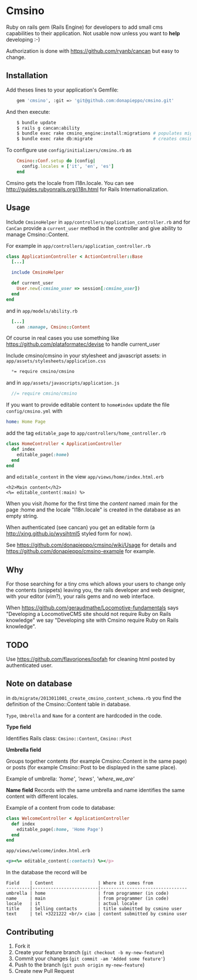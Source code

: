 # Cmsino

Ruby on rails gem (Rails Engine) for developers to add small cms capabilities to their application. Not usable now unless you want to **help** developing :-)

Authorization is done with https://github.com/ryanb/cancan but easy to change.

## Installation

Add theses lines to your application's Gemfile:
```bash
    gem 'cmsino', :git => 'git@github.com:donapieppo/cmsino.git'
```

And then execute:
```bash
    $ bundle update
    $ rails g cancan:ability
    $ bundle exec rake cmsino_engine:install:migrations # populates migrations
    $ bundle exec rake db:migrate                       # creates cmsino_* tables
```

To configure use `config/initializers/cmsino.rb` as
```ruby
    Cmsino::Conf.setup do |config|
      config.locales = ['it', 'en', 'es']
    end
```

Cmsino gets the locale from I18n.locale. You can see http://guides.rubyonrails.org/i18n.html
for Rails Internationalization.

## Usage

Include `CmsinoHelper` in `app/controllers/application_controller.rb` and
for `CanCan` provide a `current_user` method in the controller and give 
ability to manage Cmsino::Content.

For example in `app/controllers/application_controller.rb`

```ruby
class ApplicationController < ActionController::Base
  [...]

  include CmsinoHelper

  def current_user
    User.new(:cmsino_user => session[:cmsino_user])
  end 
end
```

and in `app/models/ability.rb`

```ruby
  [...]
    can :manage, Cmsino::Content

```

Of course in real cases you use something like 
https://github.com/plataformatec/devise to handle
current_user

Include cmsino/cmsino in your stylesheet and javascript
assets: in `app/assets/stylesheets/application.css`
```css
  *= require cmsino/cmsino
```
and in `app/assets/javascripts/application.js`
```javascript
  //= require cmsino/cmsino
```


If you want to provide editable content to `home#index`
update the file `config/cmsino.yml` with 

```yaml
home: Home Page
```

add the tag `editable_page` to 
`app/controllers/home_controller.rb`

```ruby
class HomeController < ApplicationController
  def index
    editable_page(:home)
  end
end
```

and `editable_content` in the view `app/views/home/index.html.erb`

```erb
<h2>Main content</h2>
<%= editable_content(:main) %>
```

When you visit /home for the first time the *content* named
:main for the page :home and the locale "I18n.locale"
is created in the database as an empty string.

When authenticated (see cancan) you get an editable 
form (a http://xing.github.io/wysihtml5 styled form for now).

See https://github.com/donapieppo/cmsino/wiki/Usage for details
and https://github.com/donapieppo/cmsino-example for example.

## Why

For those searching for a tiny cms which allows your users to change 
only the contents (snippets) leaving you, the rails developer and web designer, 
with your editor (vim?), your rails gems and no web interface.

When https://github.com/geraudmathe/Locomotive-fundamentals says "Developing a LocomotiveCMS site should not require Ruby on Rails knowledge" we say "Developing site with Cmsino require Ruby on Rails knowledge". 

## TODO

Use https://github.com/flavorjones/loofah for cleaning html posted by authenticated
user.

## Note on database

in `db/migrate/2013011001_create_cmsino_content_schema.rb` you find the definition of
the Cmsino::Content table in database. 

`Type`, `Umbrella` and `Name` for a content are hardcoded in the
code. 

**Type field**

Identifies Rails class: `Cmsino::Content`, `Cmsino::Post`

**Umbrella field**

Groups together contents (for example Cmsino::Content in the same page) or posts 
(for example Cmsino::Post to be displayed in the same place).

Example of umbrella: *'home'*, *'news'*, *'where_we_are'*

**Name field**
Records with the same umbrella and name identifies the same content with 
different locales.

Example of a content from code to database:

```ruby
class WelcomeController < ApplicationController
  def index
    editable_page(:home, 'Home Page')
  end
end
```
`app/views/welcome/index.html.erb`
```ruby
<p><%= editable_content(:contacts) %></p>
```

In the database the record will be

```
Field    | Content                 | Where it comes from 
---------|-------------------------|---------------------------------
umbrella | home                    | from programmer (in code)
name     | main                    | from programmer (in code)
locale   | it                      | actual locale
title    | Selling contacts        | title submitted by csmino user
text     | tel +3221222 <br/> ciao | content submitted by csmino user
```


## Contributing

1. Fork it
2. Create your feature branch (`git checkout -b my-new-feature`)
3. Commit your changes (`git commit -am 'Added some feature'`)
4. Push to the branch (`git push origin my-new-feature`)
5. Create new Pull Request
